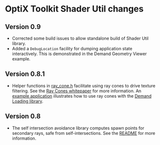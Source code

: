 # OptiX Toolkit Shader Util changes

## Version 0.9

* Corrected some build issues to allow standalone build of Shader Util library.
* Added a `DebugLocation` facility for dumping application state interactively.
  This is demonstrated in the Demand Geometry Viewer example.

## Version 0.8.1

* Helper functions in [ray_cone.h](include/OptiXToolkit/ShaderUtil/ray_cone.h) facilitate using ray
cones to drive texture filtering.  See the [Ray Cones whitepaper](docs/RayCones.pdf) for more information.
An [example application](https://github.com/NVIDIA/otk-examples/DemandLoading/RayCones) illustrates
how to use ray cones with the [Demand Loading library](https://github.com/NVIDIA/otk-demand-loading).

## Version 0.8

* The self intersection avoidance library computes spawn points for secondary rays, safe from
self-intersections.  See the [README](README.md) for more information.
